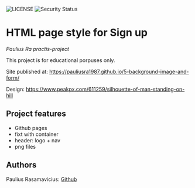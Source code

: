 ![LICENSE](https://img.shields.io/badge/license-ISC-blue.svg?style=flat-square)
![Security Status](https://img.shields.io/security-headers?label=Security&url=https%3A%2F%2Fgithub.com&style=flat-square)

# HTML page style for Sign up

_Paulius Ra practis-project_

This project is for educational porpuses only. 

Site published at: https://pauliusra1987.github.io/5-background-image-and-form/

Design: https://www.peakpx.com/611259/silhouette-of-man-standing-on-hill

## Project features

-   Github pages
-   fixt with container
-   header: logo + nav
-   png files


## Authors

Paulius Rasamavicius: [Github](https://github.com/PauliusRa1987)
